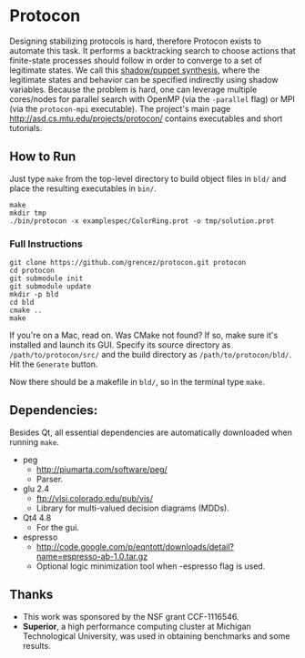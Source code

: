 
# Protocon

Designing stabilizing protocols is hard, therefore Protocon exists to automate this task.
It performs a backtracking search to choose actions that finite-state processes should follow in order to converge to a set of legitimate states.
We call this [shadow/puppet synthesis](http://asd.cs.mtu.edu/projects/protocon/legit.html), where the legitimate states and behavior can be specified indirectly using shadow variables.
Because the problem is hard, one can leverage multiple cores/nodes for parallel search with OpenMP (via the `-parallel` flag) or MPI (via the `protocon-mpi` executable).
The project's main page http://asd.cs.mtu.edu/projects/protocon/ contains executables and short tutorials.

## How to Run

Just type `make` from the top-level directory to build object files in `bld/` and place the resulting executables in `bin/`.

```
make
mkdir tmp
./bin/protocon -x examplespec/ColorRing.prot -o tmp/solution.prot
```

### Full Instructions

```
git clone https://github.com/grencez/protocon.git protocon
cd protocon
git submodule init
git submodule update
mkdir -p bld
cd bld
cmake ..
make
```

If you're on a Mac, read on.
Was CMake not found?
If so, make sure it's installed and launch its GUI.
Specify its source directory as `/path/to/protocon/src/` and the build directory as `/path/to/protocon/bld/`.
Hit the `Generate` button.

Now there should be a makefile in `bld/`, so in the terminal type `make`.

## Dependencies:

Besides Qt, all essential dependencies are automatically downloaded when running `make`.

* peg
  * http://piumarta.com/software/peg/
  * Parser.
* glu 2.4
  * ftp://vlsi.colorado.edu/pub/vis/
  * Library for multi-valued decision diagrams (MDDs).
* Qt4 4.8
  * For the gui.
* espresso
  *  http://code.google.com/p/eqntott/downloads/detail?name=espresso-ab-1.0.tar.gz
  * Optional logic minimization tool when -espresso flag is used.

## Thanks

* This work was sponsored by the NSF grant CCF-1116546.
* **Superior**, a high performance computing cluster at Michigan Technological University, was used in obtaining benchmarks and some results.


